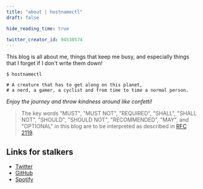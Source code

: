 ```yaml
---
title: "about | hostnamectl"
draft: false

hide_reading_time: true

twitter_creator_id: 94538574
---
```


This blog is all about me, things that keep me busy, and especially things that I forget if I don't write them down!  
  
``` shell
$ hostnamectl

# A creature that has to get along on this planet, 
# a nerd, a gamer, a cyclist and from time to time a normal person.  
```

*Enjoy the journey and throw kindness around like confetti!*  
  
> The key words "MUST", "MUST NOT", "REQUIRED", "SHALL", "SHALL
> NOT", "SHOULD", "SHOULD NOT", "RECOMMENDED",  "MAY", and
> "OPTIONAL" in this blog are to be interpreted as described in
> [RFC 2119](https://tools.ietf.org/rfc/rfc2119.txt).

## Links for stalkers

- [Twitter](https://twitter.com/skat)
- [GitHub](https://github.com/iamsilvio)
- [Spotify](https://open.spotify.com/user/skat-)
